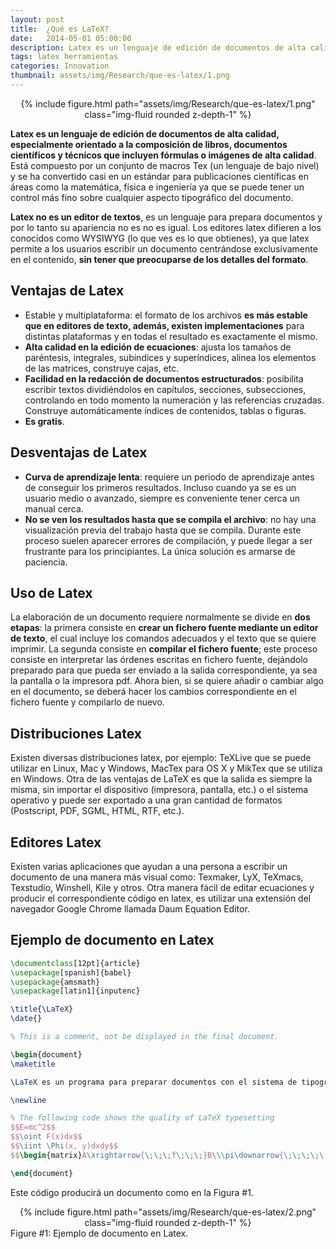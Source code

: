 ```yaml
---
layout: post
title:  ¿Qué es LaTeX?
date:   2014-05-01 05:00:00
description: Latex es un lenguaje de edición de documentos de alta calidad, especialmente orientado a la composición de libros, documentos científicos y técnicos que incluyen fórmulas o imágenes de alta calidad. Está compuesto por un conjunto de macros Tex (un lenguaje de bajo nivel) y se ha convertido casi en un estándar para publicaciones científicas en áreas como la matemática, física e ingeniería ya que se puede tener un control más fino sobre cualquier aspecto tipográfico del documento.
tags: latex herramientas
categories: Innovation
thumbnail: assets/img/Research/que-es-latex/1.png
---
```


<div class="row mt-3" style="text-align: center">
    <div class="col-sm mt-3 mt-md-0">
        {% include figure.html path="assets/img/Research/que-es-latex/1.png" class="img-fluid rounded z-depth-1" %}
    </div>
</div>

**Latex es un lenguaje de edición de documentos de alta calidad, especialmente orientado a la composición de libros, documentos científicos y técnicos que incluyen fórmulas o imágenes de alta calidad**. Está compuesto por un conjunto de macros Tex (un lenguaje de bajo nivel) y se ha convertido casi en un estándar para publicaciones científicas en áreas como la matemática, física e ingeniería ya que se puede tener un control más fino sobre cualquier aspecto tipográfico del documento.

**Latex no es un editor de textos**, es un lenguaje para prepara documentos y por lo tanto su apariencia no es no es igual. Los editores latex difieren a los conocidos como WYSIWYG (lo que ves es lo que obtienes), ya que latex permite a los usuarios escribir un documento centrándose exclusivamente en el contenido, **sin tener que preocuparse de los detalles del formato**.

## Ventajas de Latex

- Estable y multiplataforma: el formato de los archivos **es más estable que en editores de texto, además, existen implementaciones** para distintas plataformas y en todas el resultado es exactamente el mismo.
- **Alta calidad en la edición de ecuaciones**: ajusta los tamaños de paréntesis, integrales, subíndices y superíndices, alinea los elementos de las matrices, construye cajas, etc.
- **Facilidad en la redacción de documentos estructurados**: posibilita escribir textos dividiéndolos en capítulos, secciones, subsecciones, controlando en todo momento la numeración y las referencias cruzadas. Construye automáticamente índices de contenidos, tablas o figuras.
- **Es gratis**.

## Desventajas de Latex

- **Curva de aprendizaje lenta**: requiere un periodo de aprendizaje antes de conseguir los primeros resultados. Incluso cuando ya se es un usuario medio o avanzado, siempre es conveniente tener cerca un manual cerca.
- **No se ven los resultados hasta que se compila el archivo**: no hay una visualización previa del trabajo hasta que se compila. Durante este proceso suelen aparecer errores de compilación, y puede llegar a ser frustrante para los principiantes. La única solución es armarse de paciencia.

## Uso de Latex

La elaboración de un documento requiere normalmente se divide en **dos etapas**: la primera consiste en **crear un fichero fuente mediante un editor de texto**, el cual incluye los comandos adecuados y el texto que se quiere imprimir. La segunda consiste en **compilar el fichero fuente**; este proceso consiste en interpretar las órdenes escritas en fichero fuente, dejándolo preparado para que pueda ser enviado a la salida correspondiente, ya sea la pantalla o la impresora pdf. Ahora bien, si se quiere añadir o cambiar algo en el documento, se deberá hacer los cambios correspondiente en el fichero fuente y compilarlo de nuevo.

## Distribuciones Latex

Existen diversas distribuciones latex, por ejemplo: TeXLive que se puede utilizar en Linux, Mac y Windows, MacTex para OS X y MikTex que se utiliza en Windows. Otra de las ventajas de LaTeX es que la salida es siempre la misma, sin importar el dispositivo (impresora, pantalla, etc.) o el sistema operativo y puede ser exportado a una gran cantidad de formatos (Postscript, PDF, SGML, HTML, RTF, etc.).

## Editores Latex

Existen varias aplicaciones que ayudan a una persona a escribir un documento de una manera más visual como: Texmaker, LyX, TeXmacs, Texstudio, Winshell, Kile y otros. Otra manera fácil de editar ecuaciones y producir el correspondiente código en latex, es utilizar una extensión del navegador Google Chrome llamada Daum Equation Editor.

## Ejemplo de documento en Latex

```latex
\documentclass[12pt]{article}
\usepackage[spanish]{babel}
\usepackage{amsmath}
\usepackage[latin1]{inputenc}

\title{\LaTeX}
\date{}

% This is a comment, not be displayed in the final document.

\begin{document}
\maketitle

\LaTeX es un programa para preparar documentos con el sistema de tipograf\'ias \footnote{Seg\'un Wikipedia, la tipograf\'ia es el arte y t\'ecnica del manejo y selecci\'on de tipos, originalmente de plomo, para crear trabajos de impresi\'ion} \TeX. \LaTeX fue desarrollado originalmente por Leslie Lamport en $1984$ y se convirti\'o en el m\'etodo dominante para la manipulaci\'on de \TeX. La versi\'on utilizada para generar este documento es \LaTeXe.

\newline

% The following code shows the quality of LaTeX typesetting
$$E=mc^2$$
$$\oint F(x)dx$$
$$\iint \Phi(x, y)dxdy$$
$$\begin{matrix}A\xrightarrow{\;\;\;f\;\;\;}B\\\pi\downarrow{\;\;\;\;\;}\;\;\;\uparrow{} \phi\\C\xrightarrow{\;\;\;g\;\;\;}D\end{matrix}$$

\end{document}
```

Este código producirá un documento como en la Figura #1.

<div class="row mt-3" style="text-align: center">
    <div class="col-sm mt-3 mt-md-0">
        {% include figure.html path="assets/img/Research/que-es-latex/2.png" class="img-fluid rounded z-depth-1" %}
    </div>
</div>
<div class="caption">
    Figure #1: Ejemplo de documento en Latex.
</div>
